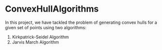 # ConvexHullAlgorithms

In this project, we have tackled the problem of generating convex hulls for a given set of points using two algorithms:
1. Kirkpatrick-Seidel Algorithm
2. Jarvis March Algorithm

